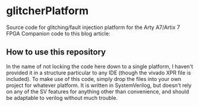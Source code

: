 # glitcherPlatform
Source code for glitching/fault injection platform for the Arty A7/Artix 7 FPGA
Companion code to this blog article: 

## How to use this repository
In the name of not locking the code here down to a single platform, I haven't provided it in a structure particular to any IDE (though the vivado XPR file is included).
To make use of this code, simply drop the files into your own project for whatever platform. It is written in SystemVerilog, but doesn't rely on any of the SV features for anything other than convenience, and should be adaptable to verilog without much trouble.
